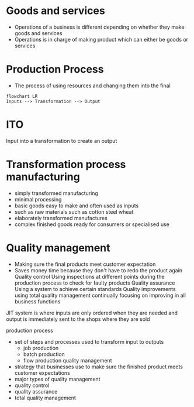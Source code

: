 
# Goods and services
- Operations of a business is different depending on whether they make goods and services
- Operations is in charge of making product which can either be goods or services
# Production Process
- The process of using resources and changing them into the final 
```mermaid
flowchart LR
Inputs --> Transformation --> Output
```
# ITO
Input into a transformation to create an output
# Transformation process manufacturing
- simply transformed manufacturing
- minimal processing
- basic goods easy to make and often used as inputs
- such as raw materials such as cotton steel wheat
- elaborately transformed manufactures
- complex finished goods ready for consumers or specialised use 
# Quality management
- Making sure the final products meet customer expectation
- Saves money time because they don't have to redo the product again
 Quality control
Using inspections at different points during the production process to check for faulty products
 Quality assurance
Using a system to achieve certain standards
Quality improvements
using total quality management continually focusing on improving in all business functions

JIT system
is where inputs are only ordered when they are needed and output is immediately sent to the shops where they are sold

production process
- set of steps and processes used to transform input to outputs
	- job production
	- batch production
	- flow production
quality management
- strategy that businesses use to make sure the finished product meets customer expectations
- major types of quality management
- quality control
- quality assurance
- total quality management